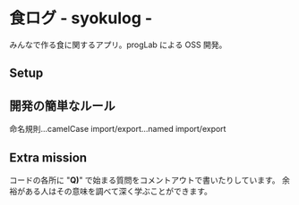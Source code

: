 # 食ログ - syokulog -

みんなで作る食に関するアプリ。progLab による OSS 開発。

## Setup

## 開発の簡単なルール

命名規則...camelCase
import/export...named import/export

## Extra mission

コードの各所に "**Q)**" で始まる質問をコメントアウトで書いたりしています。
余裕がある人はその意味を調べて深く学ぶことができます。
